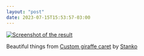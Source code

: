 ```yaml
---
layout: "post"
date: 2023-07-15T15:53:57-03:00
---
```


[![Screenshot of the result](/static/stream/vYVyZzO.png)](https://muffinman.io/blog/custom-giraffe-caret/)

Beautiful things from [Custom giraffe caret](https://muffinman.io/blog/custom-giraffe-caret/) by [Stanko](https://muffinman.io/)
